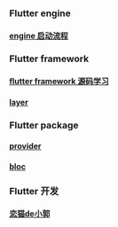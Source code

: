 ### Flutter engine
#### [engine 启动流程](https://juejin.cn/post/6844904088434376717)
### Flutter framework
#### [flutter framework 源码学习](https://juejin.cn/post/6844903962231963656)
#### [layer](https://blog.csdn.net/chengjiamei/article/details/107974790)
### Flutter package
#### [provider](https://juejin.cn/post/6844903962231963656)
#### [bloc](https://juejin.cn/post/6856268776510504968)
### Flutter 开发
#### [恋猫de小郭](https://juejin.cn/user/817692379985752/collections)